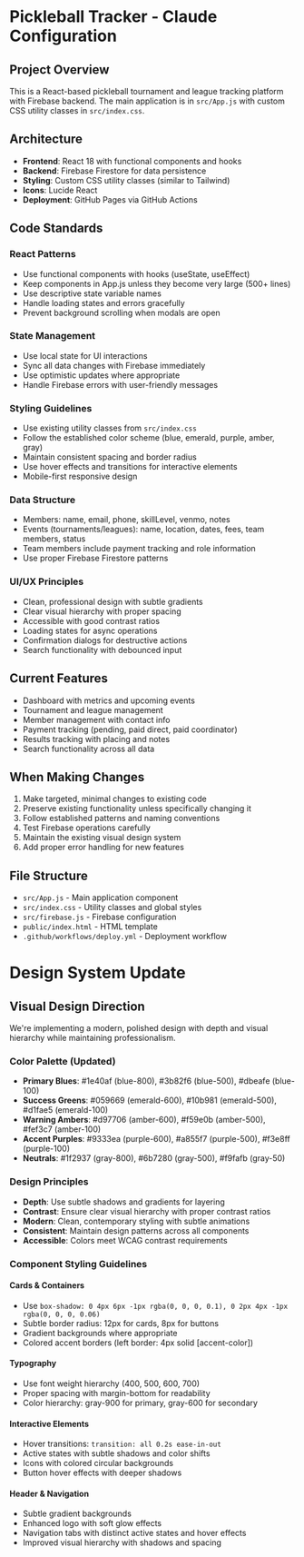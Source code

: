 # Pickleball Tracker - Claude Configuration

## Project Overview
This is a React-based pickleball tournament and league tracking platform with Firebase backend. The main application is in `src/App.js` with custom CSS utility classes in `src/index.css`.

## Architecture
- **Frontend**: React 18 with functional components and hooks
- **Backend**: Firebase Firestore for data persistence  
- **Styling**: Custom CSS utility classes (similar to Tailwind)
- **Icons**: Lucide React
- **Deployment**: GitHub Pages via GitHub Actions

## Code Standards

### React Patterns
- Use functional components with hooks (useState, useEffect)
- Keep components in App.js unless they become very large (500+ lines)
- Use descriptive state variable names
- Handle loading states and errors gracefully
- Prevent background scrolling when modals are open

### State Management
- Use local state for UI interactions
- Sync all data changes with Firebase immediately
- Use optimistic updates where appropriate
- Handle Firebase errors with user-friendly messages

### Styling Guidelines
- Use existing utility classes from `src/index.css`
- Follow the established color scheme (blue, emerald, purple, amber, gray)
- Maintain consistent spacing and border radius
- Use hover effects and transitions for interactive elements
- Mobile-first responsive design

### Data Structure
- Members: name, email, phone, skillLevel, venmo, notes
- Events (tournaments/leagues): name, location, dates, fees, team members, status
- Team members include payment tracking and role information
- Use proper Firebase Firestore patterns

### UI/UX Principles
- Clean, professional design with subtle gradients
- Clear visual hierarchy with proper spacing
- Accessible with good contrast ratios
- Loading states for async operations
- Confirmation dialogs for destructive actions
- Search functionality with debounced input

## Current Features
- Dashboard with metrics and upcoming events
- Tournament and league management
- Member management with contact info
- Payment tracking (pending, paid direct, paid coordinator)
- Results tracking with placing and notes
- Search functionality across all data

## When Making Changes
1. Make targeted, minimal changes to existing code
2. Preserve existing functionality unless specifically changing it
3. Follow established patterns and naming conventions
4. Test Firebase operations carefully
5. Maintain the existing visual design system
6. Add proper error handling for new features

## File Structure
- `src/App.js` - Main application component
- `src/index.css` - Utility classes and global styles
- `src/firebase.js` - Firebase configuration
- `public/index.html` - HTML template
- `.github/workflows/deploy.yml` - Deployment workflow

# Design System Update

## Visual Design Direction
We're implementing a modern, polished design with depth and visual hierarchy while maintaining professionalism.

### Color Palette (Updated)
- **Primary Blues**: #1e40af (blue-800), #3b82f6 (blue-500), #dbeafe (blue-100)
- **Success Greens**: #059669 (emerald-600), #10b981 (emerald-500), #d1fae5 (emerald-100)
- **Warning Ambers**: #d97706 (amber-600), #f59e0b (amber-500), #fef3c7 (amber-100)
- **Accent Purples**: #9333ea (purple-600), #a855f7 (purple-500), #f3e8ff (purple-100)
- **Neutrals**: #1f2937 (gray-800), #6b7280 (gray-500), #f9fafb (gray-50)

### Design Principles
- **Depth**: Use subtle shadows and gradients for layering
- **Contrast**: Ensure clear visual hierarchy with proper contrast ratios
- **Modern**: Clean, contemporary styling with subtle animations
- **Consistent**: Maintain design patterns across all components
- **Accessible**: Colors meet WCAG contrast requirements

### Component Styling Guidelines

#### Cards & Containers
- Use `box-shadow: 0 4px 6px -1px rgba(0, 0, 0, 0.1), 0 2px 4px -1px rgba(0, 0, 0, 0.06)`
- Subtle border radius: 12px for cards, 8px for buttons
- Gradient backgrounds where appropriate
- Colored accent borders (left border: 4px solid [accent-color])

#### Typography
- Use font weight hierarchy (400, 500, 600, 700)
- Proper spacing with margin-bottom for readability
- Color hierarchy: gray-900 for primary, gray-600 for secondary

#### Interactive Elements
- Hover transitions: `transition: all 0.2s ease-in-out`
- Active states with subtle shadows and color shifts
- Icons with colored circular backgrounds
- Button hover effects with deeper shadows

#### Header & Navigation
- Subtle gradient backgrounds
- Enhanced logo with soft glow effects
- Navigation tabs with distinct active states and hover effects
- Improved visual hierarchy with shadows and spacing
